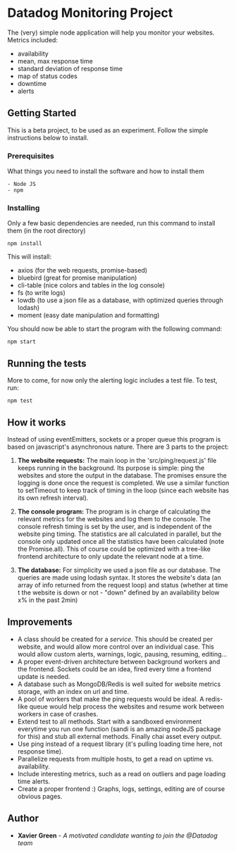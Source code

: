 # Datadog Monitoring Project

The (very) simple node application will help you monitor your websites.
Metrics included:
 - availability
 - mean, max response time
 - standard deviation of response time
 - map of status codes
 - downtime
 - alerts

## Getting Started

This is a beta project, to be used as an experiment. Follow the simple instructions below to install.

### Prerequisites

What things you need to install the software and how to install them

```
- Node JS
- npm
```

### Installing

Only a few basic dependencies are needed, run this command to install them (in the root directory)

```
npm install
```

This will install:
 - axios (for the web requests, promise-based)
 - bluebird (great for promise manipulation)
 - cli-table (nice colors and tables in the log console)
 - fs (to write logs)
 - lowdb (to use a json file as a database, with optimized queries through lodash)
 - moment (easy date manipulation and formatting)

You should now be able to start the program with the following command:

```
npm start
```


## Running the tests

More to come, for now only the alerting logic includes a test file. To test, run:

```
npm test
```

## How it works

Instead of using eventEmitters, sockets or a proper queue this program is based on javascript's asynchronous nature.
There are 3 parts to the project:

1) **The website requests:**
The main loop in the 'src/ping/request.js' file keeps running in the background. Its purpose is simple: ping the
websites and store the output in the database. The promises ensure the logging is done once the request is completed.
We use a similar function to setTimeout to keep track of timing in the loop (since each website has its own
refresh interval).

2) **The console program:**
The program is in charge of calculating the relevant metrics for the websites and log them to the console.
The console refresh timing is set by the user, and is independent of the website ping timing.
The statistics are all calculated in parallel, but the console only updated once all the statistics have been
calculated (note the Promise.all). This of course could be optimized with a tree-like frontend architecture to only
update the relevant node at a time.

3) **The database:**
For simplicity we used a json file as our database. The queries are made using lodash syntax.
It stores the website's data (an array of info returned from the request loop) and status (whether at time t the website is down or not - "down" defined by an availability below x% in the past 2min)


## Improvements

- A class should be created for a *service*. This should be created per website, and would allow more control over an
individual case. This would allow custom alerts, warnings, logic, pausing, resuming, editing...
- A proper event-driven architecture between background workers and the frontend. Sockets could be an idea, fired every
time a frontend update is needed.
- A database such as MongoDB/Redis is well suited for website metrics storage, with an index on url and time.
- A pool of workers that make the ping requests would be ideal. A redis-like queue would help process the websites
and resume work between workers in case of crashes.
- Extend test to all methods. Start with a sandboxed environment everytime you run one function (sandi is an amazing
  nodeJS package for this) and stub all external methods. Finally chai asset every output.
- Use ping instead of a request library (it's pulling loading time here, not response time).
- Parallelize requests from multiple hosts, to get a read on uptime vs. availability.
- Include interesting metrics, such as a read on outliers and page loading time alerts.
- Create a proper frontend :) Graphs, logs, settings, editing are of course obvious pages.


## Author

* **Xavier Green** - *A motivated candidate wanting to join the @Datadog team*
